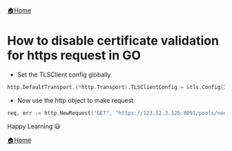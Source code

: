 [:house:Home](https://github.com/debbiswal/Articles)  

# How to disable certificate validation for https request in GO  

* Set the TLSClient config globally
```go
http.DefaultTransport.(*http.Transport).TLSClientConfig = &tls.Config{InsecureSkipVerify: true}
```  

* Now use the http object to make request
```go
req, err := http.NewRequest("GET", "https://123.12.3.125:8091/pools/nodes", nil)
```  


Happy Learning :smiley:  

[:house:Home](https://github.com/debbiswal/Articles)
